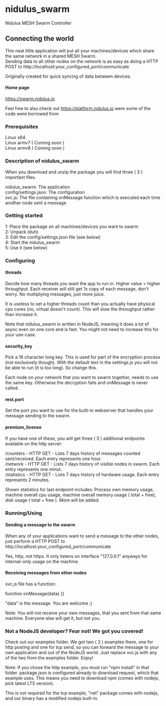 # nidulus_swarm
Nidulus MESH Swarm Controller

## Connecting the world

This neat little application will put all your machines/devices which share the same network in a shared MESH Swarm.\
Sending data to all other nodes on the network is as easy as doing a HTTP POST to http://localhost:your_configured_port/communicate

Originally created for quick syncing of data between devices.

#### Home page

https://swarm.nidulus.io

Feel free to also check out https://platform.nidulus.io were some of the code were borrowed from

### Prerequisites
Linux x64\
Linux armv7 ( Coming soon )\
Linux armv8 ( Coming soon )

### Description of nidulus_swarm

When you download and unzip the package you will find three ( 3 ) important files.

nidulus_swarm:        The application\
config/settings.json: The configuration\
svc.js:               The file containing onMessage function which is executed each time another node sent a message

### Getting started

1: Place the package on all machines/devices you want to swarm\
2: Unpack (duh)\
3: Edit the config/settings.json file (see below)\
4: Start the nidulus_swarm\
5: Use it (see below)

### Configuring

#### threads

Decide how many threads you want the app to run in. Higher value = higher throughput. Each receiver will still get 1x copy of each message, don't worry. No multiplying messages, just more juice.

It is useless to set a higher threads count than you actually have physical cpu cores (no, virtual doesn't count). This will slow the throughput rather than increase it.

Note that nidulus_swarm is written in NodeJS, meaning it does a lot of async even on one core and is fast. You might not need to increase this for your use-case.

#### security_key

Pick a 16 character long key. This is used for part of the encryption process (not exclusively though). With the default text in the settings.js you will not be able to run (it is too long). So change this.

Each node on your network that you want to swarm together, needs to use the same key. Otherwise the decryption fails and onMessage is never called.

#### rest.port

Set the port you want to use for the built-in webserver that handles your message sending to the swarm.

#### premium_license

If you have one of these, you will get three ( 3 ) additional endpoints available on the http server:

/counters   - HTTP GET - Lists 7 days history of messages counted sent/received. Each entry represents one hour.\
/network    - HTTP GET - Lists 7 days history of visible nodes in swarm. Each entry represents one minut.\
/statistics - HTTP GET - Lists 7 days history of hardware usage. Each entry represents 2 minutes.

Shown statistics for last endpoint includes: Process own memory usage, machine overall cpu usage, machine overall memory usage ( total + free), disk usage ( total + free ). More will be added.

### Running/Using

#### Sending a message to the swarm

When any of your applications want to send a message to the other nodes, just perform a HTTP POST to http://localhost:your_configured_port/communicate

Yes, http, not https. It only listens on interface "127.0.0.1" anyways for internal-only usage on the machine.

#### Receiving messages from other nodes

svc.js file has a function:

function onMessage(data) {}

"data" is the message. You are welcome ;)

Note: You will not receive your own messages, that you sent from that same machine. Everyone else will get it, but not you.

### Not a NodeJS developer? Fear not! We got you covered!

Check out our examples folder. We got two ( 2 ) examples there, one for http posting and one for tcp send, so you can forward the message to your own application and out of the NodeJS world. Just replace svc.js with any of the two from the examples folder. Enjoy!

Note: If you chose the http example, you must run "npm install" in that folder. package.json is configured already to download request, which that example uses. This means you need to download npm (comes with nodejs, pick latest LTS version).

This is not required for the tcp example, "net" package comes with nodejs, and our binary has a modified nodejs built-in.

